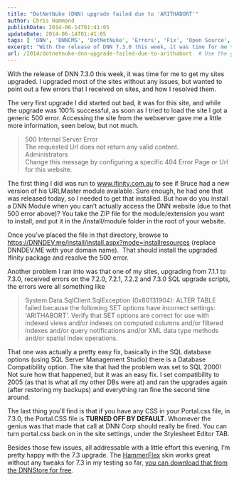 ```yaml
---
title: "DotNetNuke (DNN) upgrade failed due to 'ARITHABORT'"
author: Chris Hammond
publishDate: 2014-06-14T01:41:05
updateDate: 2014-06-14T01:41:05
tags: [ 'DNN', 'DNNCMS', 'DotNetNuke', 'Errors', 'Fix', 'Open Source', 'SQL', 'Upgrade' ]
excerpt: "With the release of DNN 7.3.0 this week, it was time for me to get my sites upgraded. I upgraded most of the sites without any issues, but wanted to point out a few errors that I received on sites, and how I resolved them. The very first upgrade I did started out bad, it was for this site, and while the upgrade was 100% successful, as soon as I tried to load the site I got a generic 500 error. Accessing the site from the webserver gave me a little more information, seen below, but not much."
url: /2014/dotnetnuke-dnn-upgrade-failed-due-to-arithabort  # Use the generated URL with year
---
```

<p>With the release of DNN 7.3.0 this week, it was time for me to get my sites upgraded. I upgraded most of the sites without any issues, but wanted to point out a few errors that I received on sites, and how I resolved them.</p> <p>The very first upgrade I did started out bad, it was for this site, and while the upgrade was 100% successful, as soon as I tried to load the site I got a generic 500 error. Accessing the site from the webserver gave me a little more information, seen below, but not much.</p> <blockquote> <p>500 Internal Server Error <br />The requested Url does not return any valid content. <br />Administrators<br />Change this message by configuring a specific 404 Error Page or Url for this website.</p></blockquote> <p>The first thing I did was run to <a href="https://www.ifinity.com.au">www.ifinity.com.au</a> to see if Bruce had a new version of his URLMaster module available. Sure enough, he had one that was released today, so I needed to get that installed. But how do you install a DNN Module when you can’t actually access the DNN website (due to that 500 error above)? You take the ZIP file for the module/extension you want to install, and put it in the /install/module folder in the root of your website. </p> <p>Once you’ve placed the file in that directory, browse to <a href="https://DNNDEV.me/install/install.aspx?mode=installresources">https://DNNDEV.me/install/install.aspx?mode=installresources</a> (replace DNNDEV.ME with your domain name).&nbsp; That should install the upgraded Ifinity package and resolve the 500 error.</p> <p>Another problem I ran into was that one of my sites, upgrading from 7.1.1 to 7.3.0, received errors on the 7.2.0, 7.2.1, 7.2.2 and 7.3.0 SQL upgrade scripts, the errors were all something like </p> <blockquote> <p>System.Data.SqlClient.SqlException (0x80131904): ALTER TABLE failed because the following SET options have incorrect settings: 'ARITHABORT'. Verify that SET options are correct for use with indexed views and/or indexes on computed columns and/or filtered indexes and/or query notifications and/or XML data type methods and/or spatial index operations.</p></blockquote> <p>That one was actually a pretty easy fix, basically in the SQL database options (using SQL Server Management Studio) there is a Database Compatibility option. The site that had the problem was set to SQL 2000! Not sure how that happened, but it was an easy fix. I set compatibility to 2005 (as that is what all my other DBs were at) and ran the upgrades again (after restoring my backups) and everything ran fine the second time around.</p> <p>The last thing you’ll find is that if you have any CSS in your Portal.css file, in 7.3.0, the Portal.CSS file is <strong>TURNED OFF BY DEFAULT</strong>. Whomever the genius was that made that call at DNN Corp should really be fired. You can turn portal.css back on in the site settings, under the Stylesheet Editor TAB.</p> <p>Besides those few issues, all addressable with a little effort this evening, I’m pretty happy with the 7.3 upgrade. The <a href="https://cjh.am/1mGBQby" target="_blank">HammerFlex</a> skin works great without any tweaks for 7.3 in my testing so far, <a href="https://cjh.am/1mGBQby" target="_blank">you can download that from the DNNStore for free</a>.</p>
